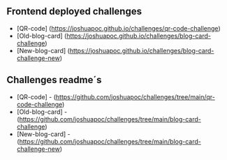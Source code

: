 ## Frontend deployed challenges
- [QR-code] (https://joshuapoc.github.io/challenges/qr-code-challenge)
- [Old-blog-card] (https://joshuapoc.github.io/challenges/blog-card-challenge)
- [New-blog-card] (https://joshuapoc.github.io/challenges/blog-card-challenge-new)

## Challenges readme´s 
- [QR-code] - (https://github.com/joshuapoc/challenges/tree/main/qr-code-challenge)
- [Old-blog-card] - (https://github.com/joshuapoc/challenges/tree/main/blog-card-challenge)
- [New-blog-card] - (https://github.com/joshuapoc/challenges/tree/main/blog-card-challenge-new)